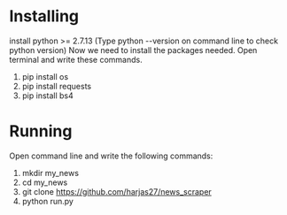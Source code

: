 # Installing
install python >= 2.7.13 (Type python --version on command line to check python version)
Now we need to install the packages needed. Open terminal and write these commands.
1. pip install os
2. pip install requests
3. pip install bs4
    
# Running
Open command line and write the following commands:
1. mkdir my_news
2. cd my_news
3. git clone https://github.com/harjas27/news_scraper
4. python run.py
